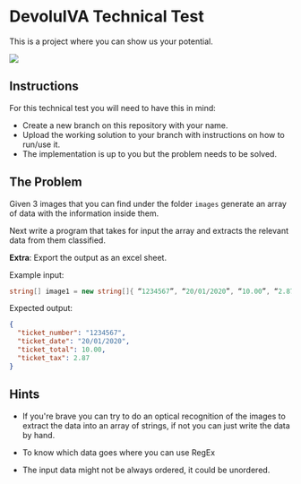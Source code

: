 # DevoluIVA Technical Test

This is a project where you can show us your potential.

![](https://media.giphy.com/media/Dh9jqNm8YcGVG/giphy.gif)

## Instructions

For this technical test you will need to have this in mind:

* Create a new branch on this repository with your name.
* Upload the working solution to your branch with instructions on how to run/use it.
* The implementation is up to you but the problem needs to be solved.

## The Problem

Given 3 images that you can find under the folder ``images`` generate an array of data with the information inside them. 

Next write a program that takes for input the array and extracts the relevant data from them classified.

**Extra**: Export the output as an excel sheet.

Example input:

```c#
string[] image1 = new string[]{ “1234567”, “20/01/2020”, “10.00”, “2.87” };
```

Expected output:
```json
{
  "ticket_number": "1234567", 
  "ticket_date": "20/01/2020", 
  "ticket_total": 10.00, 
  "ticket_tax": 2.87
}
```

## Hints

* If you're brave you can try to do an optical recognition of the images to extract the data into an array of strings, if not you can just write the data by hand.

* To know which data goes where you can use RegEx

* The input data might not be always ordered, it could be unordered.
